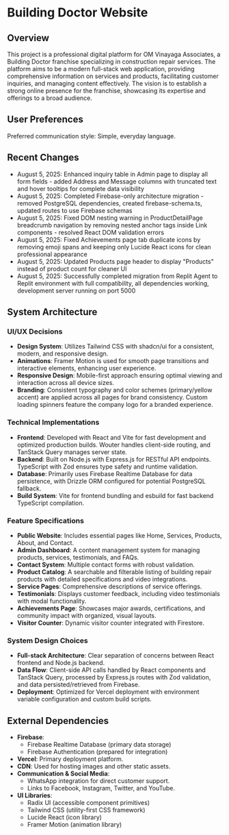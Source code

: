 # Building Doctor Website

## Overview
This project is a professional digital platform for OM Vinayaga Associates, a Building Doctor franchise specializing in construction repair services. The platform aims to be a modern full-stack web application, providing comprehensive information on services and products, facilitating customer inquiries, and managing content effectively. The vision is to establish a strong online presence for the franchise, showcasing its expertise and offerings to a broad audience.

## User Preferences
Preferred communication style: Simple, everyday language.

## Recent Changes
- August 5, 2025: Enhanced inquiry table in Admin page to display all form fields - added Address and Message columns with truncated text and hover tooltips for complete data visibility
- August 5, 2025: Completed Firebase-only architecture migration - removed PostgreSQL dependencies, created firebase-schema.ts, updated routes to use Firebase schemas
- August 5, 2025: Fixed DOM nesting warning in ProductDetailPage breadcrumb navigation by removing nested anchor tags inside Link components - resolved React DOM validation errors
- August 5, 2025: Fixed Achievements page tab duplicate icons by removing emoji spans and keeping only Lucide React icons for clean professional appearance
- August 5, 2025: Updated Products page header to display "Products" instead of product count for cleaner UI
- August 5, 2025: Successfully completed migration from Replit Agent to Replit environment with full compatibility, all dependencies working, development server running on port 5000

## System Architecture

### UI/UX Decisions
- **Design System**: Utilizes Tailwind CSS with shadcn/ui for a consistent, modern, and responsive design.
- **Animations**: Framer Motion is used for smooth page transitions and interactive elements, enhancing user experience.
- **Responsive Design**: Mobile-first approach ensuring optimal viewing and interaction across all device sizes.
- **Branding**: Consistent typography and color schemes (primary/yellow accent) are applied across all pages for brand consistency. Custom loading spinners feature the company logo for a branded experience.

### Technical Implementations
- **Frontend**: Developed with React and Vite for fast development and optimized production builds. Wouter handles client-side routing, and TanStack Query manages server state.
- **Backend**: Built on Node.js with Express.js for RESTful API endpoints. TypeScript with Zod ensures type safety and runtime validation.
- **Database**: Primarily uses Firebase Realtime Database for data persistence, with Drizzle ORM configured for potential PostgreSQL fallback.
- **Build System**: Vite for frontend bundling and esbuild for fast backend TypeScript compilation.

### Feature Specifications
- **Public Website**: Includes essential pages like Home, Services, Products, About, and Contact.
- **Admin Dashboard**: A content management system for managing products, services, testimonials, and FAQs.
- **Contact System**: Multiple contact forms with robust validation.
- **Product Catalog**: A searchable and filterable listing of building repair products with detailed specifications and video integrations.
- **Service Pages**: Comprehensive descriptions of service offerings.
- **Testimonials**: Displays customer feedback, including video testimonials with modal functionality.
- **Achievements Page**: Showcases major awards, certifications, and community impact with organized, visual layouts.
- **Visitor Counter**: Dynamic visitor counter integrated with Firestore.

### System Design Choices
- **Full-stack Architecture**: Clear separation of concerns between React frontend and Node.js backend.
- **Data Flow**: Client-side API calls handled by React components and TanStack Query, processed by Express.js routes with Zod validation, and data persisted/retrieved from Firebase.
- **Deployment**: Optimized for Vercel deployment with environment variable configuration and custom build scripts.

## External Dependencies

- **Firebase**:
    - Firebase Realtime Database (primary data storage)
    - Firebase Authentication (prepared for integration)
- **Vercel**: Primary deployment platform.
- **CDN**: Used for hosting images and other static assets.
- **Communication & Social Media**:
    - WhatsApp integration for direct customer support.
    - Links to Facebook, Instagram, Twitter, and YouTube.
- **UI Libraries**:
    - Radix UI (accessible component primitives)
    - Tailwind CSS (utility-first CSS framework)
    - Lucide React (icon library)
    - Framer Motion (animation library)